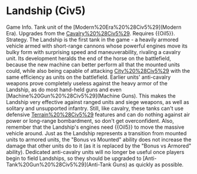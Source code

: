 # Landship (Civ5)

Game Info.
Tank unit of the [Modern%20Era%20%28Civ5%29](Modern Era). Upgrades from the [Cavalry%20%28Civ5%29](Cavalry). Requires {{Oil5}}.
Strategy.
The Landship is the first tank in the game - a heavily armored vehicle armed with short-range cannons whose powerful engines move its bulky form with surprising speed and maneuverability, rivaling a cavalry unit. Its development heralds the end of the horse on the battlefield, because the new machine can better perform all that the mounted units could, while also being capable of attacking [City%20%28Civ5%29](cities) with the same efficiency as units on the battlefield. Earlier units' anti-cavalry weapons prove completely useless against the heavy armor of the Landship, as do most hand-held guns and even [Machine%20Gun%20%28Civ5%29](Machine Guns). This makes the Landship very effective against ranged units and siege weapons, as well as solitary and unsupported infantry. Still, like cavalry, these tanks can't use defensive [Terrain%20%28Civ5%29](terrain) features and can do nothing against air power or long-range bombardment, so don't get overconfident. Also, remember that the Landship's engines need {{Oil5}} to move the massive vehicle around.
Just as the Landship represents a transition from mounted units to armored units, the "Bonus vs Mounted" ability does not increase the damage that other units do to it (as it is replaced by the "Bonus vs Armored" ability). Dedicated anti-cavalry units will no longer be useful once players begin to field Landships, so they should be upgraded to [Anti-Tank%20Gun%20%28Civ5%29](Anti-Tank Guns) as quickly as possible.